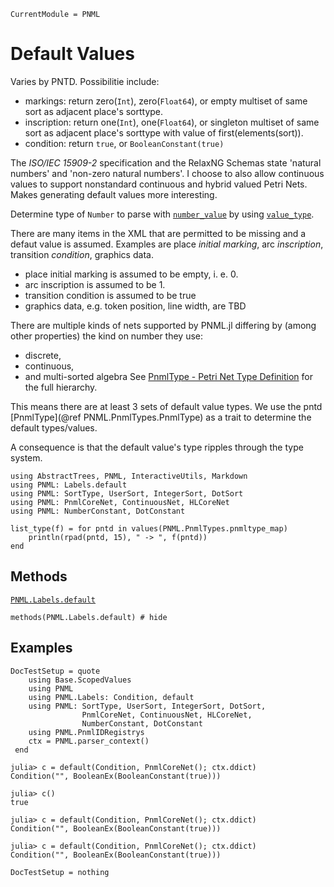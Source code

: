```@meta
CurrentModule = PNML
```

# Default Values
Varies by PNTD. Possibilitie include:
  - markings: return zero(`Int`), zero(`Float64`), or empty multiset of same sort as adjacent place's sorttype.
  - inscription: return one(`Int`), one(`Float64`), or singleton multiset of same sort as adjacent place's sorttype with value of first(elements(sort)).
  - condition: return `true`, or `BooleanConstant(true)`

The _ISO/IEC 15909-2_ specification and the RelaxNG Schemas state 'natural numbers' and 'non-zero natural numbers'. I choose to also allow continuous values to support nonstandard continuous and hybrid valued Petri Nets. Makes generating default values more interesting.

Determine type of `Number` to parse with [`number_value`](@ref) by using [`value_type`](@ref).

There are many items in the XML that are permitted to be missing and a defaut value is assumed.
Examples are place _initial marking_, arc _inscription_, transition _condition_, graphics data.

  - place initial marking is assumed to be empty, i. e. 0.
  - arc inscription is assumed to be 1.
  - transition condition is assumed to be true
  - graphics data, e.g. token position, line width, are TBD


There are multiple kinds of nets supported by PNML.jl differing by (among other properties)
the kind on number they use:
  - discrete,
  - continuous,
  - and multi-sorted algebra
See [PnmlType - Petri Net Type Definition](@ref) for the full hierarchy.

This means there are at least 3 sets of default value types.
We use the pntd [PnmlType](@ref PNML.PnmlTypes.PnmlType) as a trait to determine the default types/values.

A consequence is that the default value's type ripples through the type system.

```@setup methods
using AbstractTrees, PNML, InteractiveUtils, Markdown
using PNML: Labels.default
using PNML: SortType, UserSort, IntegerSort, DotSort
using PNML: PnmlCoreNet, ContinuousNet, HLCoreNet
using PNML: NumberConstant, DotConstant

list_type(f) = for pntd in values(PNML.PnmlTypes.pnmltype_map)
    println(rpad(pntd, 15), " -> ", f(pntd))
end
```

## Methods

[`PNML.Labels.default`](@ref)

```@example methods
methods(PNML.Labels.default) # hide
```

## Examples
```@meta
DocTestSetup = quote
    using Base.ScopedValues
    using PNML
    using PNML.Labels: Condition, default
    using PNML: SortType, UserSort, IntegerSort, DotSort,
                PnmlCoreNet, ContinuousNet, HLCoreNet,
                NumberConstant, DotConstant
    using PNML.PnmlIDRegistrys
    ctx = PNML.parser_context()
 end
```

```jldoctest
julia> c = default(Condition, PnmlCoreNet(); ctx.ddict)
Condition("", BooleanEx(BooleanConstant(true)))

julia> c()
true

julia> c = default(Condition, PnmlCoreNet(); ctx.ddict)
Condition("", BooleanEx(BooleanConstant(true)))

julia> c = default(Condition, PnmlCoreNet(); ctx.ddict)
Condition("", BooleanEx(BooleanConstant(true)))
```

```@meta
DocTestSetup = nothing
```
